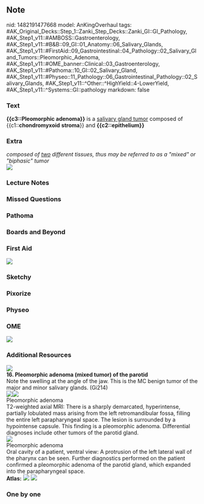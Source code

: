 ## Note
nid: 1482191477668
model: AnKingOverhaul
tags: #AK_Original_Decks::Step_1::Zanki_Step_Decks::Zanki_GI::GI_Pathology, #AK_Step1_v11::#AMBOSS::Gastroenterology, #AK_Step1_v11::#B&B::09_GI::01_Anatomy::06_Salivary_Glands, #AK_Step1_v11::#FirstAid::09_Gastrointestinal::04_Pathology::02_Salivary_Gland_Tumors::Pleomorphic_Adenoma, #AK_Step1_v11::#OME_banner::Clinical::03_Gastroenterology, #AK_Step1_v11::#Pathoma::10_GI::02_Salivary_Gland, #AK_Step1_v11::#Physeo::11_Pathology::06_Gastrointestinal_Pathology::02_Salivary_Glands, #AK_Step1_v11::^Other::^HighYield::4-LowerYield, #AK_Step1_v11::^Systems::GI::pathology
markdown: false

### Text
<div>
  <b>{{c3::Pleomorphic adenoma}}</b> is a <u>salivary gland
  tumor</u> composed of {{c1::<b>chondromyxoid</b> <b>stroma</b>}}
  and <b>{{c2::epithelium}}</b>
</div>

### Extra
<div>
  <i>composed of <u>two</u> different tissues, thus may be referred
  to as a "mixed" or "biphasic" tumor</i>
</div>
<div><img src="paste-160043366351064.jpg"></div>

### Lecture Notes


### Missed Questions


### Pathoma


### Boards and Beyond


### First Aid
<img src="tmp4YcOog.png">

### Sketchy


### Pixorize


### Physeo


### OME
<div class="ome-widget">
  <a href=
  "https://onlinemeded.org/spa/gastroenterology?ref=anki"><img src=
  "_OME_AnkiFlashcards_Topic_1.png"></a>
</div>

### Additional Resources
<img src="paste-b315248d717243078d54d46b27b1362b79998c14.jpg">
<div>
  <div>
    <b>16. Pleomorphic adenoma (mixed tumor) of the parotid</b>
  </div>
  <div>
    Note the swelling at the angle of the jaw. This is the MC
    benign tumor of the major and minor salivary glands. (Gi214)
  </div>
</div>
<div>
  <img src="big_517be8d472297.jpg"><img src="517be8d472297.jpg">
  <div>
    <div>
      <div>
        Pleomorphic adenoma
      </div>
    </div>
    <div>
      <div>
        <div>
          T2-weighted axial MRI: There is a sharply demarcated,
          hyperintense, partially lobulated mass arising from the
          left retromandibular fossa, filling the entire left
          parapharyngeal space. The lesion is surrounded by a
          hypointense capsule. This finding is a pleomorphic
          adenoma. Differential diagnoses include other tumors of
          the parotid gland.
        </div>
      </div>
    </div>
  </div>
  <div><img src="big_517be8d4e76dc.jpg"></div>
  <div>
    <div>
      <div>
        Pleomorphic adenoma
      </div>
    </div>
    <div>
      <div>
        <div>
          Oral cavity of a patient, ventral view: A protrusion of
          the left lateral wall of the pharynx can be seen. Further
          diagnostics performed on the patient confirmed a
          pleomorphic adenoma of the parotid gland, which expanded
          into the parapharyngeal space.
        </div>
      </div>
    </div>
  </div>
</div><b>Atlas:</b> <img src="tmpsGBugK.png"> <img src=
"tmpWSS_ua.png">

### One by one

